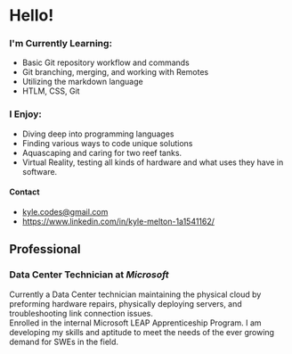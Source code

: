 # Hello!

### **I'm Currently Learning:**
- Basic Git repository workflow and commands
- Git branching, merging, and working with Remotes
- Utilizing the markdown language
- HTLM, CSS, Git

### **I Enjoy:**
- Diving deep into programming languages
- Finding various ways to code unique solutions
- Aquascaping and caring for two reef tanks.
- Virtual Reality, testing all kinds of hardware and what uses they have in software.

#### **Contact**
- kyle.codes@gmail.com
- https://www.linkedin.com/in/kyle-melton-1a1541162/

## **Professional**

### **Data Center Technician at *Microsoft***
Currently a Data Center technician maintaining the physical cloud by preforming hardware repairs, physically deploying servers, and troubleshooting link connection issues.  
Enrolled in the internal Microsoft LEAP Apprenticeship Program. I am developing my skills and aptitude
to meet the needs of the ever growing demand for SWEs in the field.